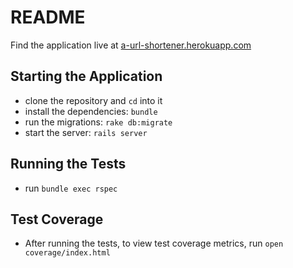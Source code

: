 # README
Find the application live at [a-url-shortener.herokuapp.com](https://a-url-shortener.herokuapp.com)

## Starting the Application
- clone the repository and `cd` into it
- install the dependencies: `bundle`
- run the migrations: `rake db:migrate`
- start the server: `rails server`

## Running the Tests
- run `bundle exec rspec`

## Test Coverage
- After running the tests, to view test coverage metrics, run `open coverage/index.html`
